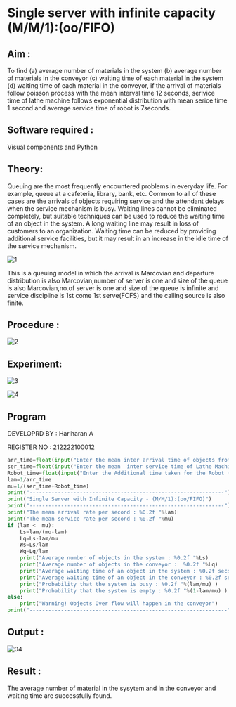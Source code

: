 # Single server with infinite capacity (M/M/1):(oo/FIFO)

## Aim :
To find (a) average number of materials in the system (b) average number of materials in the conveyor (c) waiting time of each material in the system (d) waiting time of each material in the conveyor, if the arrival  of materials follow poisson process with the mean interval time 12 seconds, serivice time of lathe machine follows exponential distribution with mean serice time 1 second and average service time of robot is 7seconds.

## Software required :
Visual components and Python

## Theory:
Queuing are the most frequently encountered problems in everyday life. For example, queue at a cafeteria, library, bank, etc. Common to all of these cases are the arrivals of objects requiring service and the attendant delays when the service mechanism is busy. Waiting lines cannot be eliminated completely, but suitable techniques can be used to reduce the waiting time of an object in the system. A long waiting line may result in loss of customers to an organization. Waiting time can be reduced by providing additional service facilities, but it may result in an increase in the idle time of the service mechanism.

![1](https://github.com/arshatha-palanivel/Single-server-infinite-capacity---Markov-Model/assets/118682484/bd1bbd98-d4c5-4be1-b305-7ef9e1c14771)


This is a queuing model in which the arrival is Marcovian and departure distribution is also Marcovian,number of server is one and size of the queue is also Marcovian,no.of server is one and size of the queue is infinite and service discipline is 1st come 1st serve(FCFS) and the calling source is also finite.

## Procedure :

![2](https://github.com/arshatha-palanivel/Single-server-infinite-capacity---Markov-Model/assets/118682484/d0b2c7ae-8fa7-4bff-96f3-af0fc16e4725)




## Experiment:

![3](https://github.com/arshatha-palanivel/Single-server-infinite-capacity---Markov-Model/assets/118682484/9e6a1fa3-f6e4-411d-a6e1-7aa812e3ca81)

![4](https://github.com/arshatha-palanivel/Single-server-infinite-capacity---Markov-Model/assets/118682484/cd7773a7-4791-4292-9ac1-8be698e7d944)



 
## Program

DEVELOPRD BY : Hariharan A

REGISTER NO : 212222100012
```python
arr_time=float(input("Enter the mean inter arrival time of objects from Feeder (in secs): "))
ser_time=float(input("Enter the mean  inter service time of Lathe Machine (in secs) :  "))
Robot_time=float(input("Enter the Additional time taken for the Robot (in secs) :  "))
lam=1/arr_time
mu=1/(ser_time+Robot_time)
print("--------------------------------------------------------------")
print("Single Server with Infinite Capacity - (M/M/1):(oo/FIFO)")
print("--------------------------------------------------------------")
print("The mean arrival rate per second : %0.2f "%lam)
print("The mean service rate per second : %0.2f "%mu)
if (lam <  mu):
    Ls=lam/(mu-lam)
    Lq=Ls-lam/mu
    Ws=Ls/lam
    Wq=Lq/lam
    print("Average number of objects in the system : %0.2f "%Ls)
    print("Average number of objects in the conveyor :  %0.2f "%Lq)
    print("Average waiting time of an object in the system : %0.2f secs"%Ws)
    print("Average waiting time of an object in the conveyor : %0.2f secs"%Wq)
    print("Probability that the system is busy : %0.2f "%(lam/mu) )
    print("Probability that the system is empty : %0.2f "%(1-lam/mu) )
else:
    print("Warning! Objects Over flow will happen in the conveyor")
print("---------------------------------------------------------------")
```

## Output :

![04](https://github.com/arshatha-palanivel/Single-server-infinite-capacity---Markov-Model/assets/118682484/0b3476e8-48b9-4aba-b24b-c13c4e1fb815)


## Result :
The average number of material in the sysytem and in the conveyor and waiting time are successfully found.

